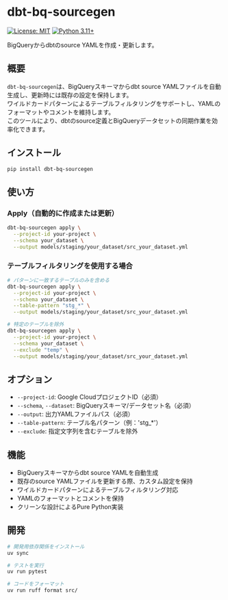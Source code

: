 # dbt-bq-sourcegen

[![License: MIT](https://img.shields.io/badge/License-MIT-yellow.svg)](https://opensource.org/licenses/MIT)
[![Python 3.11+](https://img.shields.io/badge/python-3.11+-blue.svg)](https://www.python.org/downloads/)

BigQueryからdbtのsource YAMLを作成・更新します。

## 概要

`dbt-bq-sourcegen`は、BigQueryスキーマからdbt source YAMLファイルを自動生成し、更新時には既存の設定を保持します。  
ワイルドカードパターンによるテーブルフィルタリングをサポートし、YAMLのフォーマットやコメントを維持します。  
このツールにより、dbtのsource定義とBigQueryデータセットの同期作業を効率化できます。

## インストール

```bash
pip install dbt-bq-sourcegen
```

## 使い方

### Apply（自動的に作成または更新）

```bash
dbt-bq-sourcegen apply \
  --project-id your-project \
  --schema your_dataset \
  --output models/staging/your_dataset/src_your_dataset.yml
```

### テーブルフィルタリングを使用する場合

```bash
# パターンに一致するテーブルのみを含める
dbt-bq-sourcegen apply \
  --project-id your-project \
  --schema your_dataset \
  --table-pattern "stg_*" \
  --output models/staging/your_dataset/src_your_dataset.yml

# 特定のテーブルを除外
dbt-bq-sourcegen apply \
  --project-id your-project \
  --schema your_dataset \
  --exclude "temp" \
  --output models/staging/your_dataset/src_your_dataset.yml
```

## オプション

- `--project-id`: Google CloudプロジェクトID（必須）
- `--schema`, `--dataset`: BigQueryスキーマ/データセット名（必須）
- `--output`: 出力YAMLファイルパス（必須）
- `--table-pattern`: テーブル名パターン（例：'stg_*'）
- `--exclude`: 指定文字列を含むテーブルを除外

## 機能

- BigQueryスキーマからdbt source YAMLを自動生成
- 既存のsource YAMLファイルを更新する際、カスタム設定を保持
- ワイルドカードパターンによるテーブルフィルタリング対応
- YAMLのフォーマットとコメントを保持
- クリーンな設計によるPure Python実装

## 開発

```bash
# 開発用依存関係をインストール
uv sync

# テストを実行
uv run pytest

# コードをフォーマット
uv run ruff format src/
```